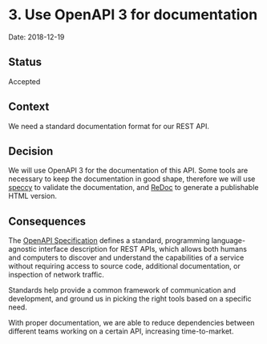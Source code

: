 # 3. Use OpenAPI 3 for documentation

Date: 2018-12-19

## Status

Accepted

## Context

We need a standard documentation format for our REST API.

## Decision

We will use OpenAPI 3 for the documentation of this API. Some tools
are necessary to keep the documentation in good shape, therefore we
will use [speccy][2] to validate the documentation, and [ReDoc][2] to
generate a publishable HTML version.

## Consequences

The [OpenAPI Specification][3] defines a standard, programming
language-agnostic interface description for REST APIs, which allows
both humans and computers to discover and understand the capabilities
of a service without requiring access to source code, additional
documentation, or inspection of network traffic.

Standards help provide a common framework of communication and
development, and ground us in picking the right tools based on a
specific need.

With proper documentation, we are able to reduce dependencies between
different teams working on a certain API, increasing time-to-market.

[1]: https://github.com/wework/speccy
[2]: https://github.com/Rebilly/ReDoc
[3]: https://github.com/OAI/OpenAPI-Specification
